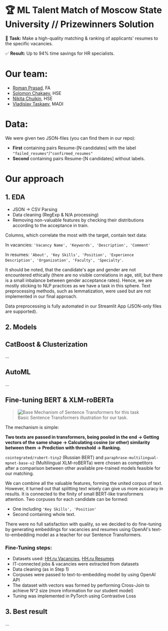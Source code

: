 # 🏆 ML Talent Match of Moscow State University // Prizewinners Solution
📝 **Task:**
Make a high-quality matching & ranking of applicants' resumes to the specific vacancies.

✅ **Result:**
Up to 94% time savings for HR specialists.

# Our team:
* [Roman Prasad](https://github.com/gblssroman), FA
* [Solomon Chakaev](https://github.com/veidlink), HSE
* [Nikita Chuikin](https://github.com/AnalyseOptimize), HSE
* [Vladislav Taskaev](https://github.com/vladik-pwnz), MADI

# Data:
We were given two JSON-files (you can find them in our repo):

* **First** containing pairs Resume-[N candidates] with the label ```"failed_resumes"```/```"confirmed_resumes"```
* **Second** containing pairs Resume-[N candidates] without labels.

# Our approach
## 1. EDA
* JSON -> CSV Parsing
* Data cleaning (RegExp & N/A processing)
* Removing non-valuable features by checking their distributions according to the acceptance in train.

Columns, which correlate the most with the target, contain text data:

In vacancies:
```'Vacancy Name', 'Keywords', 'Description', 'Comment'```

In resumes: 
```'About', 'Key Skills', 'Position', 'Experience Description', 'Organization', 'Faculty', 'Specialty'```.

It should be noted, that the candidate's age and gender are not encountered ethically (there are no visible correlations in age, still, but 
there is a small inbalance between gender acceptance rates). Hence, we are mostly sticking to NLP practices as we have a task in this sphere.
Text preprocessing methods, such as lemmatization, were used but are not implemented in our final approach.

Data preprocessing is fully automated in our Streamlit App (JSON-only files are supported).

## 2. Models
## CatBoost & Clusterization
...

## AutoML
...

## Fine-tuning BERT & XLM-roBERTa
>  <img src="https://github.com/gblssroman/MSU-ML-Talent-Match/blob/main/img/sentence-transformers-or-siamese.png" alt="Base Mechanism of Sentence Transformers for this task">
> <br>Basic Sentence Transformers illustration for our task.

The mechanism is simple: 

**Two texts are passed in transformers, being pooled in the end -> Getting vectors of the same shape -> Calculating cosine (or other) similarity between them
-> Prediction with threshold -> Ranking.**

```cointegrated/rubert-tiny2``` (Russian BERT) and ```paraphrase-multilingual-mpnet-base-v2``` (Multilingual XLM-roBERTa) were chosen as competitors after a comparison between other available
pre-trained models feasible for our matching.

We can combine all the valuable features, forming the united corpus of text. However, it turned out that splitting text wisely can give us more accuracy in results. 
It is connected to the finity of small BERT-like transformers attention.
Two corpuses for each candidate can be formed:
* One including ```'Key Skills', 'Position'```
* Second containing whole text.

There were no full satisfaction with quality, so we decided to do fine-tuning by generating embeddings for vacancies and resumes using OpenAI's text-to-embedding model as a teacher for our
Sentence Transformers.

### Fine-Tuning steps:
* Datasets used: [HH.ru Vacancies](https://www.kaggle.com/datasets/etietopabraham/jobs-raw-data), [HH.ru Resumes](https://www.kaggle.com/datasets/sameelie/resume-hh)
* IT-connected jobs & vacancies were extracted from datasets
* Data cleaning (as in Step 1)
* Corpuses were passed to text-to-embedding model by using OpenAI API
* The dataset with vectors was formed by performing Cross-Join to achieve N^2 size (more information for our student model)
* Tuning was implemented in PyTorch using Contrastive Loss



## 3. Best result
...

